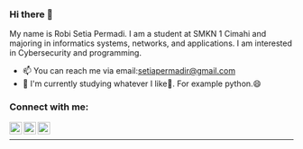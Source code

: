 ### Hi there 👋
My name is Robi Setia Permadi. I am a student at SMKN 1 Cimahi and majoring in informatics systems, networks, and applications. I am interested in Cybersecurity and programming.

- 📫 You can reach me via email:<setiapermadir@gmail.com>
- 🌱 I'm currently studying whatever I like🤔. For example python.😄

### Connect with me:
[<img align="left" alt="robisetiapermadi | Twitter" width="22px" src="https://cdn.jsdelivr.net/npm/simple-icons@v3/icons/twitter.svg" />][twitter]
[<img align="left" alt="robisetiap | Instagram" width="22px" src="https://cdn.jsdelivr.net/npm/simple-icons@v3/icons/instagram.svg" />][instagram]
[<img align="left" alt="setiapermadir | Gmail" width="22px" src="https://cdn.jsdelivr.net/npm/simple-icons@v3/icons/gmail.svg" />][gmail]

<br />

---

<!--Here are some ideas to get you started:
- 🔭 I’m currently working on ...
- 🌱 I’m currently learning ...
- 👯 I’m looking to collaborate on ...
- 🤔 I’m looking for help with ...
- 💬 Ask me about ...
- 😄 Pronouns: ...
- ⚡ Fun fact: ...
-->
[website]: https://canaya
[twitter]: https://twitter.com/layunggg
[instagram]: https://www.instagram.com/robisetiap
[gmail]: mailto:setiapermadir@gmail.com
